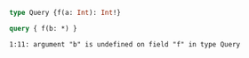 ```graphql
type Query {f(a: Int): Int!}
```

```graphql
query { f(b: *) }
```

```
1:11: argument "b" is undefined on field "f" in type Query
```